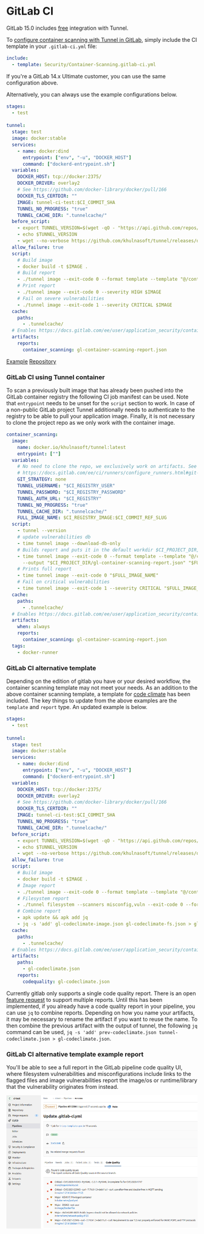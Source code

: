 # GitLab CI

GitLab 15.0 includes [free](https://gitlab.com/groups/gitlab-org/-/epics/2233) integration with Tunnel.

To [configure container scanning with Tunnel in GitLab](https://docs.gitlab.com/ee/user/application_security/container_scanning/#configuration), simply include the CI template in your `.gitlab-ci.yml` file:

```yaml
include:
  - template: Security/Container-Scanning.gitlab-ci.yml
```

If you're a GitLab 14.x Ultimate customer, you can use the same configuration above.

Alternatively, you can always use the example configurations below.

```yaml
stages:
  - test

tunnel:
  stage: test
  image: docker:stable
  services:
    - name: docker:dind
      entrypoint: ["env", "-u", "DOCKER_HOST"]
      command: ["dockerd-entrypoint.sh"]
  variables:
    DOCKER_HOST: tcp://docker:2375/
    DOCKER_DRIVER: overlay2
    # See https://github.com/docker-library/docker/pull/166
    DOCKER_TLS_CERTDIR: ""
    IMAGE: tunnel-ci-test:$CI_COMMIT_SHA
    TUNNEL_NO_PROGRESS: "true"
    TUNNEL_CACHE_DIR: ".tunnelcache/"
  before_script:
    - export TUNNEL_VERSION=$(wget -qO - "https://api.github.com/repos/khulnasoft/tunnel/releases/latest" | grep '"tag_name":' | sed -E 's/.*"v([^"]+)".*/\1/')
    - echo $TUNNEL_VERSION
    - wget --no-verbose https://github.com/khulnasoft/tunnel/releases/download/v${TUNNEL_VERSION}/tunnel_${TUNNEL_VERSION}_Linux-64bit.tar.gz -O - | tar -zxvf -
  allow_failure: true
  script:
    # Build image
    - docker build -t $IMAGE .
    # Build report
    - ./tunnel image --exit-code 0 --format template --template "@/contrib/gitlab.tpl" -o gl-container-scanning-report.json $IMAGE
    # Print report
    - ./tunnel image --exit-code 0 --severity HIGH $IMAGE
    # Fail on severe vulnerabilities
    - ./tunnel image --exit-code 1 --severity CRITICAL $IMAGE
  cache:
    paths:
      - .tunnelcache/
  # Enables https://docs.gitlab.com/ee/user/application_security/container_scanning/ (Container Scanning report is available on GitLab Ultimate)
  artifacts:
    reports:
      container_scanning: gl-container-scanning-report.json
```

[Example][example]
[Repository][repository]

### GitLab CI using Tunnel container

To scan a previously built image that has already been pushed into the
GitLab container registry the following CI job manifest can be used.
Note that `entrypoint` needs to be unset for the `script` section to work.
In case of a non-public GitLab project Tunnel additionally needs to
authenticate to the registry to be able to pull your application image.
Finally, it is not necessary to clone the project repo as we only work
with the container image.

```yaml
container_scanning:
  image:
    name: docker.io/khulnasoft/tunnel:latest
    entrypoint: [""]
  variables:
    # No need to clone the repo, we exclusively work on artifacts. See
    # https://docs.gitlab.com/ee/ci/runners/configure_runners.html#git-strategy
    GIT_STRATEGY: none
    TUNNEL_USERNAME: "$CI_REGISTRY_USER"
    TUNNEL_PASSWORD: "$CI_REGISTRY_PASSWORD"
    TUNNEL_AUTH_URL: "$CI_REGISTRY"
    TUNNEL_NO_PROGRESS: "true"
    TUNNEL_CACHE_DIR: ".tunnelcache/"
    FULL_IMAGE_NAME: $CI_REGISTRY_IMAGE:$CI_COMMIT_REF_SLUG
  script:
    - tunnel --version
    # update vulnerabilities db
    - time tunnel image --download-db-only
    # Builds report and puts it in the default workdir $CI_PROJECT_DIR, so `artifacts:` can take it from there
    - time tunnel image --exit-code 0 --format template --template "@/contrib/gitlab.tpl"
      --output "$CI_PROJECT_DIR/gl-container-scanning-report.json" "$FULL_IMAGE_NAME"
    # Prints full report
    - time tunnel image --exit-code 0 "$FULL_IMAGE_NAME"
    # Fail on critical vulnerabilities
    - time tunnel image --exit-code 1 --severity CRITICAL "$FULL_IMAGE_NAME"
  cache:
    paths:
      - .tunnelcache/
  # Enables https://docs.gitlab.com/ee/user/application_security/container_scanning/ (Container Scanning report is available on GitLab EE Ultimate or GitLab.com Gold)
  artifacts:
    when: always
    reports:
      container_scanning: gl-container-scanning-report.json
  tags:
    - docker-runner
```

[example]: https://gitlab.com/khulnasoft/tunnel-ci-test/pipelines
[repository]: https://github.com/khulnasoft/tunnel-ci-test

### GitLab CI alternative template

Depending on the edition of gitlab you have or your desired workflow, the
container scanning template may not meet your needs. As an addition to the
above container scanning template, a template for
[code climate](https://docs.gitlab.com/ee/ci/testing/code_quality.html)
has been included. The key things to update from the above examples are
the `template` and `report` type. An updated example is below.

```yaml
stages:
  - test

tunnel:
  stage: test
  image: docker:stable
  services:
    - name: docker:dind
      entrypoint: ["env", "-u", "DOCKER_HOST"]
      command: ["dockerd-entrypoint.sh"]
  variables:
    DOCKER_HOST: tcp://docker:2375/
    DOCKER_DRIVER: overlay2
    # See https://github.com/docker-library/docker/pull/166
    DOCKER_TLS_CERTDIR: ""
    IMAGE: tunnel-ci-test:$CI_COMMIT_SHA
    TUNNEL_NO_PROGRESS: "true"
    TUNNEL_CACHE_DIR: ".tunnelcache/"
  before_script:
    - export TUNNEL_VERSION=$(wget -qO - "https://api.github.com/repos/khulnasoft/tunnel/releases/latest" | grep '"tag_name":' | sed -E 's/.*"v([^"]+)".*/\1/')
    - echo $TUNNEL_VERSION
    - wget --no-verbose https://github.com/khulnasoft/tunnel/releases/download/v${TUNNEL_VERSION}/tunnel_${TUNNEL_VERSION}_Linux-64bit.tar.gz -O - | tar -zxvf -
  allow_failure: true
  script:
    # Build image
    - docker build -t $IMAGE .
    # Image report
    - ./tunnel image --exit-code 0 --format template --template "@/contrib/gitlab-codequality.tpl" -o gl-codeclimate-image.json $IMAGE
    # Filesystem report
    - ./tunnel filesystem --scanners misconfig,vuln --exit-code 0 --format template --template "@/contrib/gitlab-codequality.tpl" -o gl-codeclimate-fs.json .
    # Combine report
    - apk update && apk add jq
    - jq -s 'add' gl-codeclimate-image.json gl-codeclimate-fs.json > gl-codeclimate.json
  cache:
    paths:
      - .tunnelcache/
  # Enables https://docs.gitlab.com/ee/user/application_security/container_scanning/ (Container Scanning report is available on GitLab EE Ultimate or GitLab.com Gold)
  artifacts:
    paths:
      - gl-codeclimate.json
    reports:
      codequality: gl-codeclimate.json
```

Currently gitlab only supports a single code quality report. There is an
open [feature request](https://gitlab.com/gitlab-org/gitlab/-/issues/9014)
to support multiple reports. Until this has been implemented, if you
already have a code quality report in your pipeline, you can use
`jq` to combine reports. Depending on how you name your artifacts, it may
be necessary to rename the artifact if you want to reuse the name. To then
combine the previous artifact with the output of tunnel, the following `jq`
command can be used, `jq -s 'add' prev-codeclimate.json tunnel-codeclimate.json > gl-codeclimate.json`.

### GitLab CI alternative template example report

You'll be able to see a full report in the GitLab pipeline code quality UI, where filesystem vulnerabilities and misconfigurations include links to the flagged files and image vulnerabilities report the image/os or runtime/library that the vulnerability originates from instead.

![codequality](../../imgs/gitlab-codequality.png)
